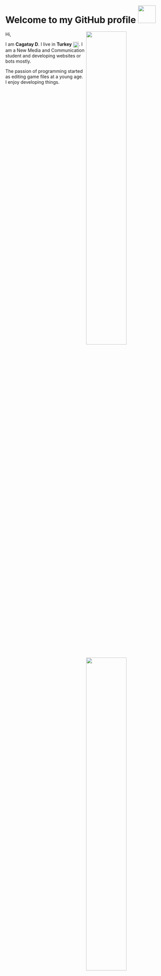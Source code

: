 <h1>Welcome to my GitHub profile <img src="https://media.giphy.com/media/3ohhwMDyS6rv3sB8yI/giphy.gif" height="55px"></h1>

<img src="https://github-readme-stats.vercel.app/api?username=harqu&show_icons=true&theme=dark&count_private=true&hide_border=true&include_all_commits=true" width="50%" align="right">
<img src="https://github-readme-stats.vercel.app/api/top-langs/?username=harqu&layout=compact&theme=dark&hide_border=true&count_private=true&include_all_commits=true" width="50%" align="right">

Hi,

I am **Cagatay D**. I live in **Turkey** <img src="https://i.imgur.com/ff547ZT.png" width="18" height="18" align="center">.
I am a New Media and Communication student and developing websites or bots mostly.


The passion of programming started as editing game files at a young age. I enjoy developing things.

